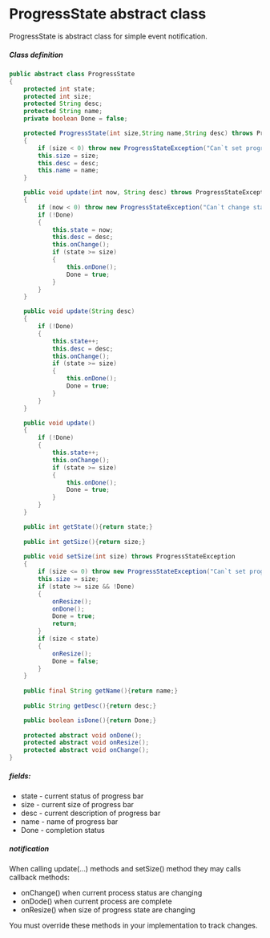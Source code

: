# ProgressState abstract class
ProgressState is abstract class for simple event notification.

##### Class definition
```java
public abstract class ProgressState
{
    protected int state;
    protected int size;
    protected String desc;
    protected String name;
    private boolean Done = false;

    protected ProgressState(int size,String name,String desc) throws ProgressStateException
    {
        if (size < 0) throw new ProgressStateException("Can`t set progress bar size lesser than zero.");
        this.size = size;
        this.desc = desc;
        this.name = name;
    }

    public void update(int now, String desc) throws ProgressStateException
    {
        if (now < 0) throw new ProgressStateException("Can`t change status of progress less then zero");
        if (!Done)
        {
            this.state = now;
            this.desc = desc;
            this.onChange();
            if (state >= size)
            {
                this.onDone();
                Done = true;
            }
        }
    }

    public void update(String desc)
    {
        if (!Done)
        {
            this.state++;
            this.desc = desc;
            this.onChange();
            if (state >= size)
            {
                this.onDone();
                Done = true;
            }
        }
    }

    public void update()
    {
        if (!Done)
        {
            this.state++;
            this.onChange();
            if (state >= size)
            {
                this.onDone();
                Done = true;
            }
        }
    }

    public int getState(){return state;}
    
    public int getSize(){return size;}
    
    public void setSize(int size) throws ProgressStateException
    {
        if (size <= 0) throw new ProgressStateException("Can`t set progress bar size to zero or less.");
        this.size = size;
        if (state >= size && !Done)
        {
            onResize();
            onDone();
            Done = true;
            return;
        }
        if (size < state)
        {
            onResize();
            Done = false;
        }
    }
    
    public final String getName(){return name;}
    
    public String getDesc(){return desc;}

    public boolean isDone(){return Done;}
    
    protected abstract void onDone();
    protected abstract void onResize();
    protected abstract void onChange();
}
```
##### fields:
- state - current status of progress bar
- size - current size of progress bar
- desc - current description of progress bar
- name - name of progress bar
- Done - completion status

##### notification
When calling update(...) methods and setSize() method they may calls callback methods:
- onChange() when current process status are changing
- onDode() when current process are complete
- onResize() when size of progress state are changing

You must override these methods in your implementation to track changes. 